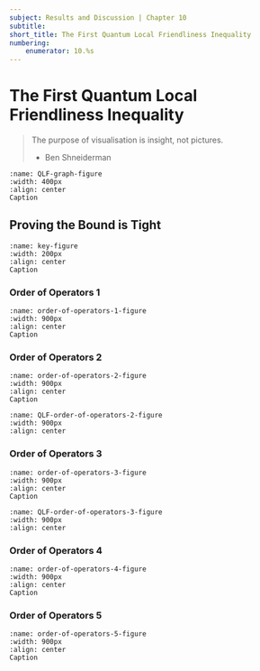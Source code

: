 ```yaml
---
subject: Results and Discussion | Chapter 10
subtitle:
short_title: The First Quantum Local Friendliness Inequality
numbering: 
    enumerator: 10.%s
---
```


# The First Quantum Local Friendliness Inequality

> The purpose of visualisation is insight, not pictures.
> - Ben Shneiderman

```{figure} QLFgraph.svg
:name: QLF-graph-figure
:width: 400px
:align: center
Caption
```

## Proving the Bound is Tight

```{figure} key.svg
:name: key-figure
:width: 200px
:align: center
Caption
```

### Order of Operators 1

```{figure} order-of-operators-1.svg
:name: order-of-operators-1-figure
:width: 900px
:align: center
Caption
```

### Order of Operators 2

```{figure} order-of-operators-2.svg
:name: order-of-operators-2-figure
:width: 900px
:align: center
Caption
```

```{figure} QLF-order-of-operators-2.JPG
:name: QLF-order-of-operators-2-figure
:width: 900px
:align: center
```

### Order of Operators 3

```{figure} order-of-operators-3.svg
:name: order-of-operators-3-figure
:width: 900px
:align: center
Caption
```

```{figure} QLF-order-of-operators-3.JPG
:name: QLF-order-of-operators-3-figure
:width: 900px
:align: center
```


### Order of Operators 4

```{figure} order-of-operators-4.svg
:name: order-of-operators-4-figure
:width: 900px
:align: center
Caption
```

### Order of Operators 5

```{figure} order-of-operators-5.svg
:name: order-of-operators-5-figure
:width: 900px
:align: center
Caption
```